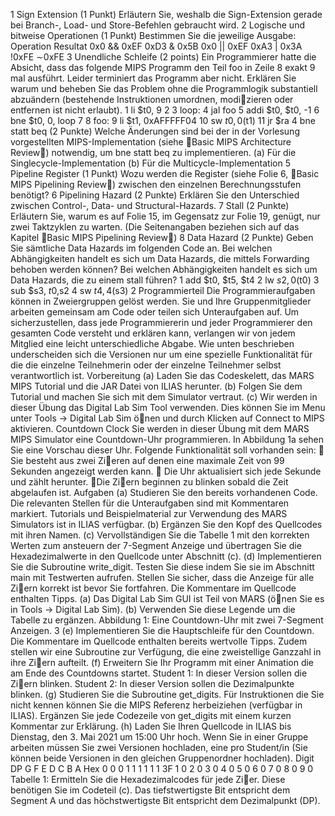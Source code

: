 
1 Sign Extension (1 Punkt)
Erläutern Sie, weshalb die Sign-Extension gerade bei Branch-, Load- und Store-Befehlen gebraucht
wird.
2 Logische und bitweise Operationen (1 Punkt)
Bestimmen Sie die jeweilige Ausgabe:
Operation Resultat
0x0 && 0xEF
0xD3 & 0x5B
0x0 || 0xEF
0xA3 | 0x3A
!0xFE
∼0xFE
3 Unendliche Schleife (2 points)
Ein Programmierer hatte die Absicht, dass das folgende MIPS Programm den Teil foo in Zeile 8
exakt 9 mal ausführt. Leider terminiert das Programm aber nicht. Erklären Sie warum und beheben Sie das Problem ohne die Programmlogik substantiell abzuändern (bestehende Instruktionen
umordnen, modizieren oder entfernen ist nicht erlaubt).
1 li $t0, 9
2
3 loop:
4 jal foo
5 addi $t0, $t0, -1
6 bne $t0, 0, loop
7
8 foo:
9 li $t1, 0xAFFFFF04
10 sw $t0, 0($t1)
11 jr $ra
4 bne statt beq (2 Punkte)
Welche Änderungen sind bei der in der Vorlesung vorgestellten MIPS-Implementation (siehe Basic
MIPS Architecture Review) notwendig, um bne statt beq zu implementieren.
(a) Für die Singlecycle-Implementation
(b) Für die Multicycle-Implementation
5 Pipeline Register (1 Punkt)
Wozu werden die Register (siehe Folie 6, Basic MIPS Pipelining Review) zwischen den einzelnen
Berechnungsstufen benötigt?
6 Pipelining Hazard (2 Punkte)
Erklären Sie den Unterschied zwischen Control-, Data- und Structural-Hazards.
7 Stall (2 Punkte)
Erläutern Sie, warum es auf Folie 15, im Gegensatz zur Folie 19, genügt, nur zwei Taktzyklen zu
warten. (Die Seitenangaben beziehen sich auf das Kapitel Basic MIPS Pipelining Review)
8 Data Hazard (2 Punkte)
Geben Sie sämtliche Data Hazards im folgenden Code an. Bei welchen Abhängigkeiten handelt es
sich um Data Hazards, die mittels Forwarding behoben werden können? Bei welchen Abhängigkeiten handelt es sich um Data Hazards, die zu einem stall führen?
1 add $t0, $t5, $t4
2 lw $s2, 0($t0)
3 sub $s3, $t0 ,$s2
4 sw $t4, 4($s3)
2
Programmierteil
Die Programmieraufgaben können in Zweiergruppen gelöst werden. Sie und Ihre Gruppenmitglieder arbeiten gemeinsam am Code oder teilen sich Unteraufgaben auf. Um sicherzustellen, dass
jede Programmiererin und jeder Programmierer den gesamten Code versteht und erklären kann,
verlangen wir von jedem Mitglied eine leicht unterschiedliche Abgabe. Wie unten beschrieben underscheiden sich die Versionen nur um eine spezielle Funktionalität für die die einzelne Teilnehmerin
oder der einzelne Teilnehmer selbst verantwortlich ist.
Vorbereitung
(a) Laden Sie das Codeskelett, das MARS MIPS Tutorial und die JAR Datei von ILIAS herunter.
(b) Folgen Sie dem Tutorial und machen Sie sich mit dem Simulator vertraut.
(c) Wir werden in dieser Übung das Digital Lab Sim Tool verwenden. Dies können Sie im Menu
unter Tools → Digital Lab Sim önen und durch Klicken auf Connect to MIPS aktivieren.
Countdown Clock
Sie werden in dieser Übung mit dem MARS MIPS Simulator eine Countdown-Uhr programmieren.
In Abbildung 1a sehen Sie eine Vorschau dieser Uhr. Folgende Funktionalität soll vorhanden sein:
 Sie besteht aus zwei Zieren auf denen eine maximale Zeit von 99 Sekunden angezeigt werden
kann.
 Die Uhr aktualisiert sich jede Sekunde und zählt herunter.
 Die Ziern beginnen zu blinken sobald die Zeit abgelaufen ist.
Aufgaben
(a) Studieren Sie den bereits vorhandenen Code. Die relevanten Stellen für die Unteraufgaben
sind mit Kommentaren markiert. Tutorials und Beispielmaterial zur Verwendung des MARS
Simulators ist in ILIAS verfügbar.
(b) Ergänzen Sie den Kopf des Quellcodes mit ihren Namen.
(c) Vervollständigen Sie die Tabelle 1 mit den korrekten Werten zum ansteuern der 7-Segment
Anzeige und übertragen Sie die Hexadezimalwerte in den Quellcode unter Abschnitt (c).
(d) Implementieren Sie die Subroutine write_digit. Testen Sie diese indem Sie sie im Abschnitt
main mit Testwerten aufrufen. Stellen Sie sicher, dass die Anzeige für alle Ziern korrekt ist
bevor Sie fortfahren. Die Kommentare im Quellcode enthalten Tipps.
(a) Das Digital Lab Sim GUI ist Teil von MARS (önen Sie es
in Tools → Digital Lab Sim).
(b) Verwenden Sie diese Legende um die Tabelle zu ergänzen.
Abbildung 1: Eine Countdown-Uhr mit zwei 7-Segment Anzeigen.
3
(e) Implementieren Sie die Hauptschleife für den Countdown. Die Kommentare im Quellcode
enthalten bereits wertvolle Tipps. Zudem stellen wir eine Subroutine zur Verfügung, die eine
zweistellige Ganzzahl in ihre Ziern aufteilt.
(f) Erweitern Sie Ihr Programm mit einer Animation die am Ende des Countdowns startet.
Student 1: In dieser Version sollen die Ziern blinken.
Student 2: In dieser Version sollen die Dezimalpunkte blinken.
(g) Studieren Sie die Subroutine get_digits. Für Instruktionen die Sie nicht kennen können
Sie die MIPS Referenz herbeiziehen (verfügbar in ILIAS). Ergänzen Sie jede Codezeile von
get_digits mit einem kurzen Kommentar zur Erklärung.
(h) Laden Sie Ihren Quellcode in ILIAS bis Dienstag, den 3. Mai 2021 um 15:00 Uhr hoch. Wenn
Sie in einer Gruppe arbeiten müssen Sie zwei Versionen hochladen, eine pro Student/in (Sie
können beide Versionen in den gleichen Gruppenordner hochladen).
Digit DP G F E D C B A Hex
0 0 0 1 1 1 1 1 1 3F
1 0
2 0
3 0
4 0
5 0
6 0
7 0
8 0
9 0
Tabelle 1: Ermitteln Sie die Hexadezimalcodes für jede Zier. Diese benötigen Sie im Codeteil
(c). Das tiefstwertigste Bit entspricht dem Segment A und das höchstwertigste Bit entspricht dem
Dezimalpunkt (DP).
